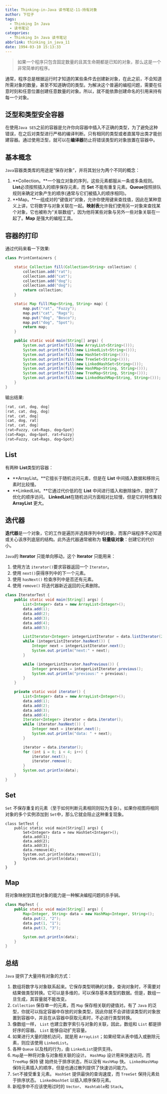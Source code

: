 ```yaml
---
title: Thinking-in-Java 读书笔记-11-持有对象
author: 下位子
tags:
  - Thinking In Java
  - 读书笔记
categories:
  - Thinking In Java 读书笔记
abbrlink: thinking_in_java_11
date: 1994-03-10 15:13:33
---
```


> 如果一个程序只包含固定数量的且其生命期都是已知的对象，那么这是一个非常简单的程序。

通常，程序总是根据运行时才知道的某些条件去创建新对象，在此之前，不会知道所需对象的数量，甚至不知道确切的类型。为解决这个普遍的编程问题，需要在任意时刻和任意位置创建任意数量的对象。所以，就不能依靠创建命名的引用来持有每一个对象。

<!-- more -->

## 泛型和类型安全容器

在使用`Java SE5`之前的容器是允许你向容器中插入不正确的类型，为了避免这种错误，在之后对类型进行严格的编译判断。只有相同的类型或者直属导出类才能创建容器。通过使用泛型，就可以在**编译器**防止将错误类型的对象放置在容器中。



## 基本概念



`Java`容器类类库的用途是“保存对象”，并将其划分为两个不同的概念：

1. **Collection。**一个独立对象的序列，这些元素都服从一条或多条规则。**List**必须按照插入的顺序保存元素，而 **Set** 不能有重复元素。**Queue**按照排队规则来确定对象产生的顺序(通常与它们被插入的顺序相同)。
2. **Map。**一组成对的“键值对”对象，允许你使用键来查找值，因此在某种意义上讲，它将数字与对象关联在一起。**映射表**允许我们使用另一对象来查找某个对象，它也被称为“关联数组”，因为他将某些对象与另外一些对象关联在一起了。**Map** 是强大的编程工具。

## 容器的打印

通过代码来看一下效果:

```java
class PrintContainers {

    static Collection fill(Collection<String> collection) {
        collection.add("rat");
        collection.add("cat");
        collection.add("dog");
        collection.add("dog");
        return collection;
    }

    static Map fill(Map<String, String> map) {
        map.put("rat", "Fuzzy");
        map.put("cat", "Rags");
        map.put("dog", "Bosco");
        map.put("dog", "Spot");
        return map;
    }

    public static void main(String[] args) {
        System.out.println(fill(new ArrayList<String>()));
        System.out.println(fill(new LinkedList<String>()));
        System.out.println(fill(new HashSet<String>()));
        System.out.println(fill(new TreeSet<String>()));
        System.out.println(fill(new LinkedHashSet<String>()));
        System.out.println(fill(new HashMap<String, String>()));
        System.out.println(fill(new TreeMap<String, String>()));
        System.out.println(fill(new LinkedHashMap<String, String>()));
    }
}
```

输出结果:

```java
[rat, cat, dog, dog]
[rat, cat, dog, dog]
[rat, cat, dog]
[cat, dog, rat]
[rat, cat, dog]
{rat=Fuzzy, cat=Rags, dog=Spot}
{cat=Rags, dog=Spot, rat=Fuzzy}
{rat=Fuzzy, cat=Rags, dog=Spot}
```

## List

有两种 **List**类型的容器：

- **ArrayList。**它擅长于随机访问元素，但是在 **List** 中间插入数据和移除元素时比较慢。
- **LinkedList。**它通过代价低的在 **List** 中间进行插入和删除操作，提供了优化的顺序访问。 **LinkedList**在随机访问方面相对比较慢，但是它的特性集较 **ArrayList** 更大。

## 迭代器

**迭代器**是一个对象，它的工作是遍历并选择序列中的对象，而客户端程序不必知道或关心该序列底层的结构。此外迭代器通常被称为 **轻量级对象**：创建它的代价小。

`Java`的 **Iterator** 只能单向移动，这个 **Iterator** 只能用来：

1. 使用方法 `iterator()`要求容器返回一个 `Iterator`。
2. 使用 `next()`获得序列中的下一个元素。
3. 使用 `hasNext()` 检查序列中是否还有元素。
4. 使用 `remove()` 将迭代器新近返回的元素删除。

```java
class IteratorTest {
    public static void main(String[] args) {
        List<Integer> data = new ArrayList<Integer>();
        data.add(1);
        data.add(2);
        data.add(3);
        data.add(4);
        data.add(5);

        ListIterator<Integer> integerListIterator = data.listIterator(2);
        while (integerListIterator.hasNext()) {
            Integer next = integerListIterator.next();
            System.out.println("next:" + next);
        }

        while (integerListIterator.hasPrevious()) {
            Integer previous = integerListIterator.previous();
            System.out.println("previous:" + previous);
        }
    }

    private static void iterator() {
        List<Integer> data = new ArrayList<Integer>();
        data.add(1);
        data.add(2);
        data.add(3);
        data.add(4);
        Iterator<Integer> iterator = data.iterator();
        while (iterator.hasNext()) {
            Integer next = iterator.next();
            System.out.println("data: " + next);
        }

        iterator = data.iterator();
        for (int i = 0; i < 4; i++) {
            iterator.next();
            iterator.remove();
        }
        System.out.println(data);
    }
}
```

## Set

`Set` 不保存重复的元素（至于如何判断元素相同则较为复杂）。如果你视图将相同对象的多个实例添加到 `Set`中，那么它就会阻止这种重复现象。

```
class SetTest {
    public static void main(String[] args) {
        Set<Integer> data = new HashSet<Integer>();
        data.add(1);
        data.add(2);
        data.add(3);
        data.remove(4);
        System.out.println(data.remove(1));
        System.out.println(data);
    }
}
```

## Map

将对象映射到其他对象的能力是一种解决编程问题的杀手锏。

```Java
class MapTest {
    public static void main(String[] args) {
        Map<Integer, String> data = new HashMap<Integer, String>();
        data.put(2, "2");
        data.put(1, "1");
        data.put(3, "3");

        System.out.println(data);
    }
}
```

## 总结

`Java` 提供了大量持有对象的方式：

1. 数组将数字与对象联系起来。它保存类型明确的对象，查询对象时，不需要对结果做类型转换。它可以是多维的，可以保存基本类型的数据。但是，数组一旦生成，其容量就不能改变。
2. `Collection` 保存单一的元素，而 `Map` 保存相关联的键值对。有了 `Java` 的泛型，你就可以指定容器中存放的对象类型，因此你就不会讲错误类型的对象放置到容器中，并且在从容器中获取元素时，不必进行类型转换。
3. 像数组一样， `List` 也建立数字索引与对象的关联，因此，数组和 `List` 都是排好序的容器。 `List` 能够自动扩充容量。
4. 如果进行大量的随机访问，就是用 `ArrayList`；如果经常从表中插入或删除元素，则应该使用 `LinkedList`。
5. 各种 `Queue` 以及栈的行为，由 `LinkedList`提供支持。
6. `Map`是一种将对象与对象相关联的设计。 `HashMap` 设计用来快速访问，而 `TreeMap` 保持 键 始终处于排序状态，所以没有 `HashMap` 快。 `LinkedHashMap` 保持元素插入的顺序，但是也通过散列提供了快速访问能力。
7. `Set`不接受重复元素。 `HashSet` 提供最快的查询速度，而 `TreeSet` 保持元素处于排序状态。 `LinkedHashSet` 以插入顺序保存元素。
8. 新程序中不应该使用过时的 `Vector`、 `Hashtable`和 `Stack`。

